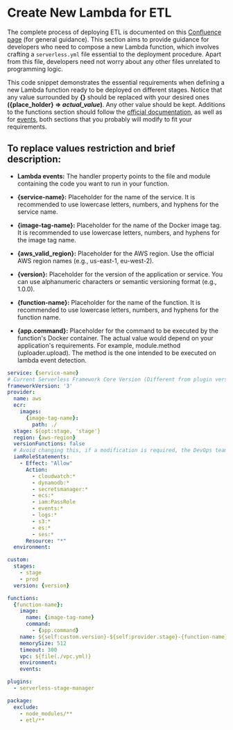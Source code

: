 # Create New Lambda for ETL

The complete process of deploying ETL is documented on this [Confluence page](https://buyermls.atlassian.net/wiki/spaces/BS/pages/438992915/Deployment) (for general guidance). This section aims to provide guidance for developers who need to compose a new Lambda function, which involves crafting a `serverless.yml` file essential to the deployment procedure. Apart from this file, developers need not worry about any other files unrelated to programming logic.

This code snippet demonstrates the essential requirements when defining a new Lambda function ready to be deployed on different stages. Notice that any value surrounded by **{}** should be replaced with your desired ones **({place_holder} => ***actual_value***)**. Any other value should be kept. Additions to the functions section should follow the [official documentation](https://www.serverless.com/framework/docs/providers/aws/guide/functions), as well as for [events](https://www.serverless.com/framework/docs/providers/aws/guide/events), both sections that you probably will modify to fit your requirements.

## To replace values restriction and brief description: 

- **Lambda events:** 
The handler property points to the file and module containing the code you want to run in your function.

- **{service-name}:**
Placeholder for the name of the service.
It is recommended to use lowercase letters, numbers, and hyphens for the service name.

- **{image-tag-name}:**
Placeholder for the name of the Docker image tag.
It is recommended to use lowercase letters, numbers, and hyphens for the image tag name.

- **{aws_valid_region}:**
Placeholder for the AWS region.
Use the official AWS region names (e.g., us-east-1, eu-west-2).

- **{version}:**
Placeholder for the version of the application or service.
You can use alphanumeric characters or semantic versioning format (e.g., 1.0.0).

- **{function-name}:**
Placeholder for the name of the function.
It is recommended to use lowercase letters, numbers, and hyphens for the function name.

- **{app.command}:**
Placeholder for the command to be executed by the function's Docker container.
The actual value would depend on your application's requirements. For example, module.method (uploader.upload). The method is the one intended to be executed on lambda event detection.

```yml
service: {service-name}
# Current Serverless Framework Core Version (Different from plugin version)
frameworkVersion: '3'
provider:
  name: aws
  ecr:
    images:
      {image-tag-name}: 
        path: ./
  stage: ${opt:stage, 'stage'}
  region: {aws-region}
  versionFunctions: false
  # Avoid changing this, if a modification is required, the DevOps team will make it or help you to do it.
  iamRoleStatements:
    - Effect: "Allow"
      Action:
        - cloudwatch:*
        - dynamodb:*
        - secretsmanager:*
        - ecs:*
        - iam:PassRole
        - events:*
        - logs:*
        - s3:*
        - es:*
        - ses:*
      Resource: "*"
  environment:

custom:
  stages:
    - stage
    - prod
  version: {version}

functions:
  {function-name}:
    image:
      name: {image-tag-name}
      command:
        - {app.command}
    name: ${self:custom.version}-${self:provider.stage}-{function-name}
    memorySize: 512
    timeout: 300
    vpc: ${file(./vpc.yml)}
    environment:
    events:

plugins:
  - serverless-stage-manager

package:
  exclude:
    - node_modules/**
    - etl/**
```